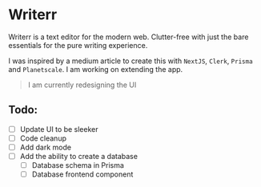 # Writerr

Writerr is a text editor for the modern web. Clutter-free with just the bare essentials for the pure writing experience.

I was inspired by a medium article to create this with `NextJS`, `Clerk`, `Prisma` and `Planetscale`. I am working on extending the app.

> I am currently redesigning the UI
## Todo:
- [ ] Update UI to be sleeker
- [ ] Code cleanup
- [ ] Add dark mode
- [ ] Add the ability to create a database
    - [ ] Database schema in Prisma
    - [ ] Database frontend component
